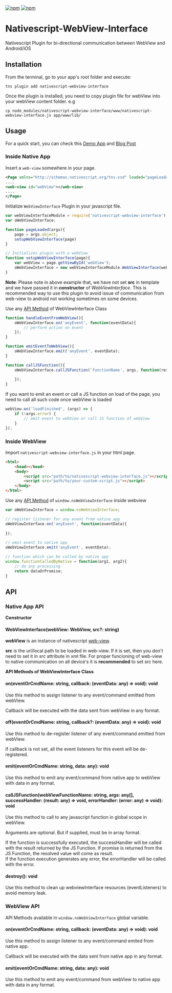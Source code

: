 [![npm](https://img.shields.io/npm/v/nativescript-webview-interface.svg)](https://www.npmjs.com/package/nativescript-webview-interface)
[![npm](https://img.shields.io/npm/dt/nativescript-webview-interface.svg?label=npm%20downloads)](https://www.npmjs.com/package/nativescript-webview-interface)

# Nativescript-WebView-Interface
Nativescript Plugin for bi-directional communication between WebView and Android/iOS

## Installation
From the terminal, go to your app's root folder and execute:
```
tns plugin add nativescript-webview-interface
```

Once the plugin is installed, you need to copy plugin file for webView into your webView content folder.
e.g
```
cp node_modules/nativescript-webview-interface/www/nativescript-webview-interface.js app/www/lib/
```

## Usage
For a quick start, you can check this [Demo App](https://github.com/shripalsoni04/nativescript-webview-interface-demo) and [Blog Post](http://shripalsoni.com/blog/nativescript-webview-native-bi-directional-communication/)

### Inside Native App

Insert a `web-view` somewhere in your page.
```xml
<Page xmlns="http://schemas.nativescript.org/tns.xsd" loaded="pageLoaded">
....
<web-view id="webView"></web-view>
....
</Page>
```

Initialize `WebViewInterface` Plugin in your javascript file.
```javascript
var webViewInterfaceModule = require('nativescript-webview-interface');
var oWebViewInterface;

function pageLoaded(args){
    page = args.object;
    setupWebViewInterface(page) 
}

// Initializes plugin with a webView
function setupWebViewInterface(page){
    var webView = page.getViewById('webView');
    oWebViewInterface = new webViewInterfaceModule.WebViewInterface(webView, '~/www/index.html');
}
```
**Note**: Please note in above example that, we have not set **src** in template and we have passed it in **constructor** of *WebViewInterface*. This is recommended way to use this plugin to avoid issue
of communication from web-view to android not working sometimes on some devices.

Use any [API Method](#native-app-api) of WebViewInterface Class
```javascript
function handleEventFromWebView(){
    oWebViewInterface.on('anyEvent', function(eventData){
        // perform action on event
    });
}

function emitEventToWebView(){
    oWebViewInterface.emit('anyEvent', eventData);
}

function callJSFunction(){
    oWebViewInterface.callJSFunction('functionName', args, function(result){
        
    });
}
```

If you want to emit an event or call a JS function on load of the page, you need to call all such code once webView is loaded
```javascript
webView.on('loadFinished', (args) => {
    if (!args.error) {
        // emit event to webView or call JS function of webView
    }
});
```

### Inside WebView

Import `nativescript-webview-interface.js` in your html page.
```html
<html>
    <head></head>
    <body>
        <script src="path/to/nativescript-webview-interface.js"></script>
        <script src="path/to/your-custom-script.js"></script>        
    </body>
</html>
```

Use any [API Method](#webview-api) of `window.nsWebViewInterface` inside webview

```javascript
var oWebViewInterface = window.nsWebViewInterface;

// register listener for any event from native app
oWebViewInterface.on('anyEvent', function(eventData){
    
});

// emit event to native app
oWebViewInterface.emit('anyEvent', eventData);

// function which can be called by native app
window.functionCalledByNative = function(arg1, arg2){
    // do any processing
    return dataOrPromise;
}
```
## API

### Native App API

**Constructor**

#### WebViewInterface(webView: WebView, src?: string)
**webView** is an instance of nativescript [web-view](https://docs.nativescript.org/cookbook/ui/web-view). 

**src** is the url/local path to be loaded in web-view. If it is set, then you don't need to set it in *src* attribute in xml file. For proper funcioning of web-view to native communication on all device's it is **recommended** to set src here.

**API Methods of WebViewInterface Class**

#### on(eventOrCmdName: string, callback: (eventData: any) => void): void
Use this method to assign listener to any event/command emitted from webView.

Callback will be executed with the data sent from webView in any format. 

#### off(eventOrCmdName: string, callback?: (eventData: any) => void): void
Use this method to de-register listener of any event/command emitted from webView.

If callback is not set, all the event listeners for this event will be de-registered.

#### emit(eventOrCmdName: string, data: any): void
Use this method to emit any event/command from native app to webView with data in any format.

#### callJSFunction(webViewFunctionName: string, args: any[], successHandler: (result: any) => void, errorHandler: (error: any) => void): void
Use this method to call to any javascript function in global scope in webView.

Arguments are optional. But if supplied, must be in array format.

If the function is successfully executed, the successHandler will be called with the result returned by the JS Function. If promise is returned from the JS Function, the resolved value will come as result.<br/>
If the function execution generates any error, the errorHandler will be called with the error.

#### destroy(): void
Use this method to clean up webviewInterface resources (eventListeners) to avoid memory leak.

### WebView API

API Methods available in `window.nsWebViewInterface` global variable.

#### on(eventOrCmdName: string, callback: (eventData: any) => void): void
Use this method to assign listener to  any event/command emited from native app.

Callback will be executed with the data sent from native app in any format.

#### emit(eventOrCmdName: string, data: any): void 
Use this method to emit any event/command from webView to native app with data in any format.
